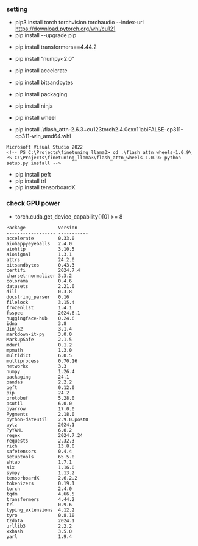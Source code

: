 ### setting
<!-- - pip3 install torch torchvision torchaudio -->
<!-- - pip3 install torch torchvision torchaudio --index-url https://download.pytorch.org/whl/cu124 -->
- pip3 install torch torchvision torchaudio --index-url https://download.pytorch.org/whl/cu121
- pip install --upgrade pip
<!-- - pip3 install torch torchvision torchaudio --index-url https://download.pytorch.org/whl/cu121 -->

- pip install transformers==4.44.2
<!-- - pip install transformers==4.33.0  -->
- pip install "numpy<2.0"
- pip install accelerate
- pip install bitsandbytes

- pip install packaging
- pip install ninja
- pip install wheel
<!-- - pip install flash-attn --no-build-isolation -->
<!-- - pip install flash-attn==2.3.2 --no-build-isolation -->
<!-- - pip install flash_attn-2.3.2+cu122-cp311-cp311-win_amd64.whl -->
<!-- - pip install .\flash_attn-2.6.3+cu123torch2.3.1cxx11abiFALSE-cp311-cp311-win_amd64.whl -->
- pip install .\flash_attn-2.6.3+cu123torch2.4.0cxx11abiFALSE-cp311-cp311-win_amd64.whl


```
Microsoft Visual Studio 2022
<!-- PS C:\Projects\finetuning_llama3> cd .\flash_attn_wheels-1.0.9\
PS C:\Projects\finetuning_llama3\flash_attn_wheels-1.0.9> python setup.py install -->
```

- pip install peft
- pip install trl
- pip install tensorboardX

<!-- - pip install -U accelerate==0.29.3 peft==0.10.0 bitsandbytes==0.43.1 transformers==4.40.1 trl==0.8.6 datasets==2.19.0 -->
<!-- - pip install -qqq flash-attn -->
<!-- - pip install datasets==2.16.1
- pip install transformers==4.36.2
- pip install bitsandbytes==0.42.0
- pip install peft==0.7.1
- pip install accelerate==0.26.1
- pip install einops -->

### check GPU power

- torch.cuda.get_device_capability()[0] >= 8


```
Package            Version
------------------ -----------
accelerate         0.33.0
aiohappyeyeballs   2.4.0
aiohttp            3.10.5
aiosignal          1.3.1
attrs              24.2.0
bitsandbytes       0.43.3
certifi            2024.7.4
charset-normalizer 3.3.2
colorama           0.4.6
datasets           2.21.0
dill               0.3.8
docstring_parser   0.16
filelock           3.15.4
frozenlist         1.4.1
fsspec             2024.6.1
huggingface-hub    0.24.6
idna               3.8
Jinja2             3.1.4
markdown-it-py     3.0.0
MarkupSafe         2.1.5
mdurl              0.1.2
mpmath             1.3.0
multidict          6.0.5
multiprocess       0.70.16
networkx           3.3
numpy              1.26.4
packaging          24.1
pandas             2.2.2
peft               0.12.0
pip                24.2
protobuf           5.28.0
psutil             6.0.0
pyarrow            17.0.0
Pygments           2.18.0
python-dateutil    2.9.0.post0
pytz               2024.1
PyYAML             6.0.2
regex              2024.7.24
requests           2.32.3
rich               13.8.0
safetensors        0.4.4
setuptools         65.5.0
shtab              1.7.1
six                1.16.0
sympy              1.13.2
tensorboardX       2.6.2.2
tokenizers         0.19.1
torch              2.4.0
tqdm               4.66.5
transformers       4.44.2
trl                0.9.6
typing_extensions  4.12.2
tyro               0.8.10
tzdata             2024.1
urllib3            2.2.2
xxhash             3.5.0
yarl               1.9.4
```